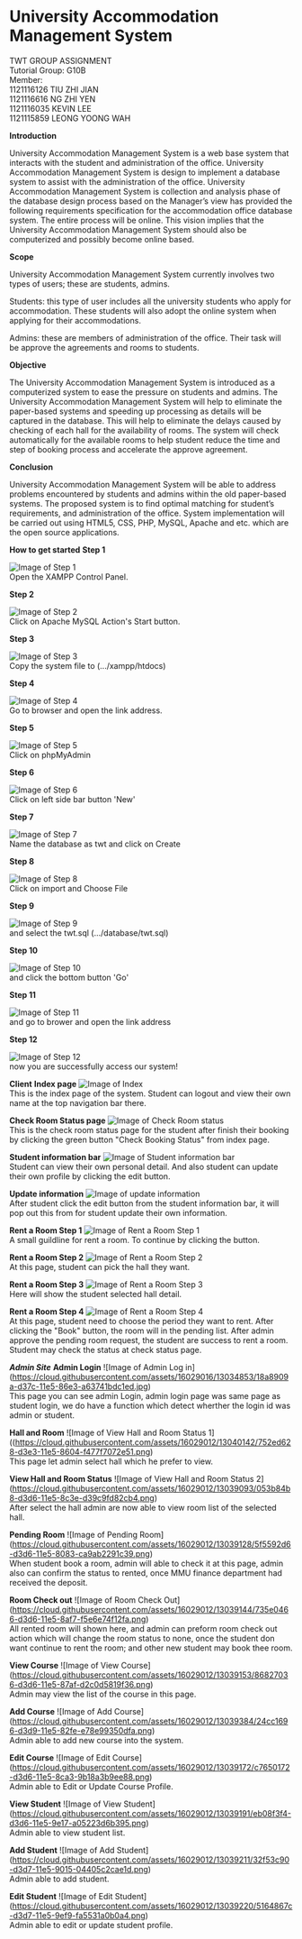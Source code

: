 # University Accommodation Management System
TWT GROUP ASSIGNMENT <br>
Tutorial Group: G10B <br>
Member: <br>
1121116126 TIU ZHI JIAN <br>
1121116616 NG ZHI YEN <br>
1121116035 KEVIN LEE <br>
1121115859 LEONG YOONG WAH

**Introduction**

University Accommodation Management System is a web base system that interacts with the student and administration of the office. University Accommodation Management System is design to implement a database system to assist with the administration of the office. University Accommodation Management System is collection and analysis phase of the database design process based on the Manager’s view has provided the following requirements specification for the accommodation office database system. The entire process will be online. This vision implies that the University Accommodation Management System should also be computerized and possibly become online based.

**Scope**

University Accommodation Management System currently involves two types of users; these are students, admins.

Students: this type of user includes all the university students who apply for accommodation. These students will also adopt the 
online system when applying for their accommodations. 

Admins: these are members of administration of the office. Their task will be approve the agreements and rooms to students. 

**Objective**

The University Accommodation Management System is introduced as a computerized system to ease the pressure on students and admins. The University Accommodation Management System will help to eliminate the paper-based systems and speeding up processing as details will be captured in the database. This will help to eliminate the delays caused by checking of each hall for the availability of rooms. The system will check automatically for the available rooms to help student reduce the time and step of booking process and accelerate the approve agreement.

**Conclusion**

University Accommodation Management System will be able to address problems encountered by students and admins within the old paper-based systems. The proposed system is to find optimal matching for student’s requirements, and administration of the office. System implementation will be carried out using HTML5, CSS, PHP, MySQL, Apache and etc. which are the open source applications. 

**How to get started**
**Step 1**

![Image of Step 1](https://cloud.githubusercontent.com/assets/16029016/13034850/18815796-d37c-11e5-93dc-88c876dcebbc.jpg)<br>
Open the XAMPP Control Panel.<br>

**Step 2**

![Image of Step 2](https://cloud.githubusercontent.com/assets/16029016/13034851/188362d4-d37c-11e5-949e-e51d4d3ebb5f.jpg)<br>
Click on Apache MySQL Action's Start button.<br>

**Step 3**

![Image of Step 3](https://cloud.githubusercontent.com/assets/16029016/13034849/187654ae-d37c-11e5-9972-268ee7bdd412.jpg)<br>
Copy the system file to (.../xampp/htdocs)<br>

**Step 4**

![Image of Step 4](https://cloud.githubusercontent.com/assets/16029016/13034854/18ae787a-d37c-11e5-9f27-9af8b1b4e85e.jpg)<br>
Go to browser and open the link address.<br>

**Step 5**

![Image of Step 5](https://cloud.githubusercontent.com/assets/16029016/13034855/18b5b586-d37c-11e5-879a-c8acf7395c16.jpg)<br>
Click on phpMyAdmin<br>

**Step 6**

![Image of Step 6](https://cloud.githubusercontent.com/assets/16029016/13034856/18bdb7c2-d37c-11e5-9571-921edd62838c.jpg)<br>
Click on left side bar button 'New'<br>

**Step 7**

![Image of Step 7](https://cloud.githubusercontent.com/assets/16029016/13034859/19422552-d37c-11e5-84be-4d7878263074.jpg)<br>
Name the database as twt and click on Create<br>

**Step 8**

![Image of Step 8](https://cloud.githubusercontent.com/assets/16029016/13034860/19536de4-d37c-11e5-983b-5946a62b2fa2.jpg)<br>
Click on import and Choose File<br>

**Step 9**

![Image of Step 9](https://cloud.githubusercontent.com/assets/16029016/13034857/18db5606-d37c-11e5-8283-a38e658def45.jpg)<br>
and select the twt.sql (.../database/twt.sql)<br>

**Step 10**

![Image of Step 10](https://cloud.githubusercontent.com/assets/16029016/13034858/18e1e4b2-d37c-11e5-9117-e6c36a56ecb6.jpg)<br>
and click the bottom button 'Go'<br>

**Step 11**

![Image of Step 11](https://cloud.githubusercontent.com/assets/16029016/13034852/188e51da-d37c-11e5-96f9-fc1117f5f608.jpg)<br>
and go to brower and open the link address<br>

**Step 12**

![Image of Step 12](https://cloud.githubusercontent.com/assets/16029016/13034853/18a8909a-d37c-11e5-86e3-a63741bdc1ed.jpg)<br>
now you are successfully access our system!<br>

**Client**
**Index page**
![Image of Index](https://cloud.githubusercontent.com/assets/16029015/13035897/0e767f56-d395-11e5-8ba0-9c173fc4c21b.PNG)<br>
This is the index page of the system. Student can logout and view their own name at the top navigation bar there. 

**Check Room Status page**
![Image of Check Room status](https://cloud.githubusercontent.com/assets/16029015/13035912/1f6a8096-d395-11e5-8dd4-645b398c6c3f.PNG)<br>
This is the check room status page for the student after finish their booking by clicking the green button "Check Booking Status" from index page. 

**Student information bar**
![Image of Student information bar](https://cloud.githubusercontent.com/assets/16029015/13035900/122d9e72-d395-11e5-94fc-8ed2eba03608.PNG)<br>
Student can view their own personal detail. And also student can update their own profile by clicking the edit button.

**Update information**
![Image of update information](https://cloud.githubusercontent.com/assets/16029015/13035901/13dc4408-d395-11e5-9529-eb763762deeb.PNG)<br>
After student click the edit button from the student information bar, it will pop out this from for student update their own information.

**Rent a Room Step 1**
![Image of Rent a Room Step 1](https://cloud.githubusercontent.com/assets/16029015/13035904/154d0174-d395-11e5-8735-8c21465e0e79.PNG)<br>
A small guildline for rent a room. To continue by clicking the button.

**Rent a Room Step 2**
![Image of Rent a Room Step 2](https://cloud.githubusercontent.com/assets/16029015/13035905/178195fe-d395-11e5-8d97-01463eaef412.PNG)<br>
At this page, student can pick the hall they want.

**Rent a Room Step 3**
![Image of Rent a Room Step 3](https://cloud.githubusercontent.com/assets/16029015/13035910/19f26340-d395-11e5-9d2f-6a4ea7ad7855.PNG)<br>
Here will show the student selected hall detail.

**Rent a Room Step 4**
![Image of Rent a Room Step 4](https://cloud.githubusercontent.com/assets/16029015/13035911/1d09488c-d395-11e5-8710-58009e385607.PNG)<br>
At this page, student need to choose the period they want to rent. After clicking the "Book" button, the room will in the pending list. After admin approve the pending room request, the student are success to rent a room. Student may check the status at check status page. 

***Admin Site***
**Admin Login**
![Image of Admin Log in] (https://cloud.githubusercontent.com/assets/16029016/13034853/18a8909a-d37c-11e5-86e3-a63741bdc1ed.jpg)
<br>
This page you can see admin Login, admin login page was same page as student login, we do have a function which detect wherther the login id was admin or student.

**Hall and Room**
![Image of View Hall and Room Status 1] ((https://cloud.githubusercontent.com/assets/16029012/13040142/752ed628-d3e3-11e5-8604-f477f7072e51.png)
<br>
This page let admin select hall which he prefer to view.

**View Hall and Room Status**
![Image of View Hall and Room Status 2] (https://cloud.githubusercontent.com/assets/16029012/13039093/053b84b8-d3d6-11e5-8c3e-d39c9fd82cb4.png)
<br>
After select the hall admin are now able to view room list of the selected hall.

**Pending Room**
![Image of Pending Room] (https://cloud.githubusercontent.com/assets/16029012/13039128/5f5592d6-d3d6-11e5-8083-ca9ab2291c39.png)
<br>
When student book a room, admin will able to check it at this page, admin also can confirm the status to rented, once MMU finance department had received the deposit.

**Room Check out**
![Image of Room Check Out] (https://cloud.githubusercontent.com/assets/16029012/13039144/735e0466-d3d6-11e5-8af7-f5e6e74f12fa.png)
<br>
All rented room will shown here, and admin can preform room check out action which will change the room status to none, once the student don want continue to rent the room; and other new student may book thee room.

**View Course**
![Image of View Course] (https://cloud.githubusercontent.com/assets/16029012/13039153/86827036-d3d6-11e5-87af-d2c0d5819f36.png)
<br>
Admin may view the list of the course in this page.

**Add Course**
![Image of Add Course] (https://cloud.githubusercontent.com/assets/16029012/13039384/24cc1696-d3d9-11e5-82fe-e78e99350dfa.png)
<br>
Admin able to add new course into the system.

**Edit Course**
![Image of Edit Course] (https://cloud.githubusercontent.com/assets/16029012/13039172/c7650172-d3d6-11e5-8ca3-9b18a3b9ee88.png)
<br>
Admin able to Edit or Update Course Profile.

**View Student**
![Image of View Student] (https://cloud.githubusercontent.com/assets/16029012/13039191/eb08f3f4-d3d6-11e5-9e17-a05223d6b395.png)
<br>
Admin able to view student list.

**Add Student**
![Image of Add Student] (https://cloud.githubusercontent.com/assets/16029012/13039211/32f53c90-d3d7-11e5-9015-04405c2cae1d.png)
<br>
Admin able to add student.

**Edit Student**
![Image of Edit Student] (https://cloud.githubusercontent.com/assets/16029012/13039220/5164867c-d3d7-11e5-9ef9-fa5531a0b0a4.png)
<br>
Admin able to edit or update student profile.

